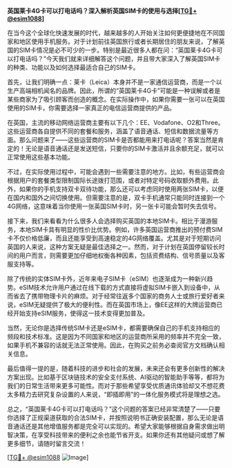 **英国莱卡4G卡可以打电话吗？深入解析英国SIM卡的使用与选择[[TG💪+ @esim1088](https://t.me/s/esim1088)]**

在当今这个全球化快速发展的时代，越来越多的人开始关注如何更便捷地在不同国家和地区使用手机服务。对于计划前往英国旅行或者长期居住的朋友来说，了解英国的SIM卡情况是必不可少的一步。特别是最近很多人都在问：“英国莱卡4G卡可以打电话吗？”今天我们就来详细解答这个问题，并且带大家深入了解英国SIM卡的种类、功能以及如何选择最适合自己的SIM卡。

首先，让我们明确一点：莱卡（Leica）本身并不是一家通信运营商，而是一个以生产高端相机闻名的品牌。因此，所谓的“英国莱卡4G卡”可能是一种误解或者是某些商家为了吸引顾客而创造的概念。在实际操作中，如果你需要一张可以在英国使用的SIM卡，你需要选择一家真正的电信运营商提供的产品。

在英国，主流的移动网络运营商主要有以下几个：EE、Vodafone、O2和Three。这些运营商各自提供不同的套餐和服务，涵盖了语音通话、短信和数据流量等方面。那么问题来了——这些运营商的SIM卡是否都能用来打电话呢？答案当然是肯定的！无论是语音通话还是发送短信，只要你的SIM卡激活并且余额充足，就可以正常使用这些基本功能。

不过，在实际使用过程中，可能会遇到一些需要注意的地方。比如，有些运营商会根据用户的套餐类型限制国际长途拨打范围，或者对特定号码收取额外费用。此外，如果你的手机支持双卡双待功能，那么还可以考虑同时使用两张SIM卡，以便在国内和国外之间切换使用。但需要注意的是，双卡手机通常只能同时连接到一个4G网络，这意味着当你使用一张英国SIM卡时，另一张卡可能会暂时失去信号。

接下来，我们来看看为什么很多人会选择购买英国的本地SIM卡。相比于漫游服务，本地SIM卡具有明显的性价比优势。例如，许多英国运营商推出的预付费SIM卡不仅价格低廉，而且还能享受到高速稳定的4G网络覆盖。尤其是对于短期访问英国的人来说，这种方案无疑是最佳选择之一。然而，对于计划在英国停留较长时间的用户而言，则需要更加仔细地权衡各种因素，包括资费结构、信号质量以及客服支持等。

除了传统的实体SIM卡外，近年来电子SIM卡（eSIM）也逐渐成为一种新兴趋势。eSIM技术允许用户通过在线下载的方式直接将虚拟SIM卡嵌入到设备中，从而省去了携带物理卡片的麻烦。对于经常往返多个国家的商务人士或旅行爱好者来说，eSIM无疑提供了极大的便利性。而在英国市场上，像EE这样的大牌运营商已经开始支持eSIM服务，使得这一技术变得更加普及。

当然，无论你是选择传统SIM卡还是eSIM卡，都需要确保自己的手机支持相应的频段和技术标准。这是因为不同国家和地区的运营商所采用的频率并不完全一致，如果手机不兼容的话就无法正常使用。因此，在购买之前务必查阅官方文档确认相关信息。

最后值得一提的是，随着科技的进步和社会的发展，未来还会有更多创新性的解决方案出现。比如基于区块链技术的安全支付系统、AI驱动的智能助手等等，都将为我们的日常生活带来更多可能性。而对于那些希望享受优质通讯体验却又不想花费太多精力去研究复杂设置的人来说，“即插即用”的一体化服务模式将是理想之选。

总之，“英国莱卡4G卡可以打电话吗？”这个问题的答案已经非常清楚了——只要你选择了正规渠道获取的合法SIM卡，并按照说明书正确安装配置，那么无论是语音通话还是其他增值服务都是完全可以实现的。希望大家能够根据自身需求做出明智决策，在享受科技带来的便利之余也能节省开支。如果你还有其他疑问或想了解更多细节，请随时留言交流！

[[TG💪+ @esim1088](https://t.me/s/esim1088) ![Image](https://i.postimg.cc/4NQfJmqS/Snipaste-2025-05-13-00-14-12.png)]